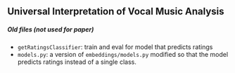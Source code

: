 ## Universal Interpretation of Vocal Music Analysis


##### Old files (not used for paper)
- `getRatingsClassifier`: train and eval for model that predicts ratings
- `models.py`: a version of `embeddings/models.py` modified so that the model predicts ratings instead of a single class.